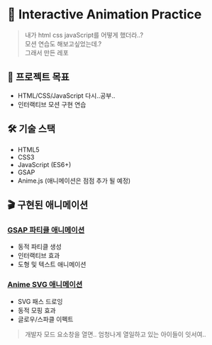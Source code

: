 # 🎨 Interactive Animation Practice

> 내가 html css javaScript를 어떻게 했더라..?
> </br>
> 모션 연습도 해보고싶었는데.?
> </br>
> 그래서 만든 레포

## 📌 프로젝트 목표
- HTML/CSS/JavaScript 다시..공부..
- 인터랙티브 모션 구현 연습

## 🛠 기술 스택
- HTML5
- CSS3
- JavaScript (ES6+)
- GSAP 
- Anime.js (애니메이션은 점점 추가 될 예정)

## 🎬 구현된 애니메이션
### [GSAP 파티클 애니메이션](public/pages/GSAP/GSAP.md)
- 동적 파티클 생성
- 인터랙티브 효과
- 도형 및 텍스트 애니메이션

### [Anime SVG 애니메이션](public/pages/Anime/Anime.md)
- SVG 패스 드로잉
- 동적 모핑 효과
- 글로우/스파클 이펙트

> 개발자 모드 요소창을 열면.. 엄청나게 열일하고 있는 아이들이 잇서여..


